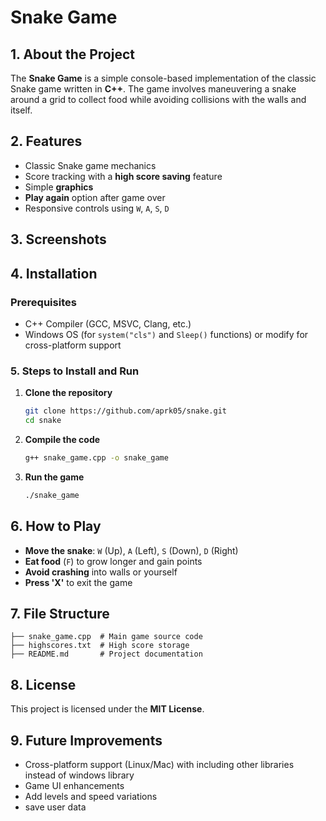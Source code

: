 #  Snake Game

## 1. About the Project
The **Snake Game** is a simple console-based implementation of the classic Snake game written in **C++**. The game involves maneuvering a snake around a grid to collect food while avoiding collisions with the walls and itself.

## 2. Features
- Classic Snake game mechanics
- Score tracking with a **high score saving** feature
- Simple **graphics**
- **Play again** option after game over
- Responsive controls using `W`, `A`, `S`, `D`

## 3. Screenshots

## 4. Installation
### Prerequisites
- C++ Compiler (GCC, MSVC, Clang, etc.)
- Windows OS (for `system("cls")` and `Sleep()` functions) or modify for cross-platform support

### 5. Steps to Install and Run
1. **Clone the repository**
   ```sh
   git clone https://github.com/aprk05/snake.git
   cd snake
   ```
2. **Compile the code**
   ```sh
   g++ snake_game.cpp -o snake_game
   ```
3. **Run the game**
   ```sh
   ./snake_game
   ```

## 6. How to Play
- **Move the snake**: `W` (Up), `A` (Left), `S` (Down), `D` (Right)
- **Eat food** (`F`) to grow longer and gain points
- **Avoid crashing** into walls or yourself
- **Press 'X'** to exit the game

## 7. File Structure
```
├── snake_game.cpp  # Main game source code
├── highscores.txt  # High score storage
├── README.md       # Project documentation
```

## 8. License
This project is licensed under the **MIT License**.

## 9. Future Improvements
- Cross-platform support (Linux/Mac) with including other libraries instead of windows library
- Game UI enhancements
- Add levels and speed variations
- save user data
